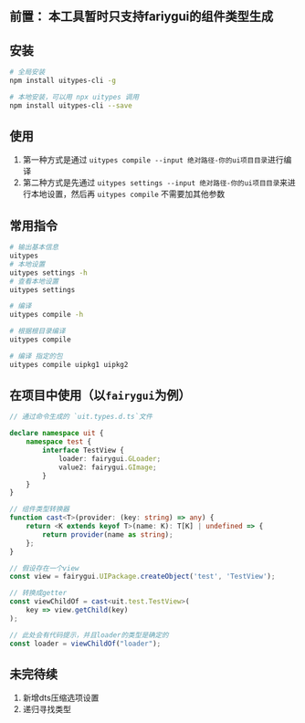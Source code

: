 #

## 前置： 本工具暂时只支持fariygui的组件类型生成

## 安装

```bash
# 全局安装
npm install uitypes-cli -g

# 本地安装，可以用 npx uitypes 调用
npm install uitypes-cli --save
```

## 使用

1. 第一种方式是通过 `uitypes compile --input 绝对路径-你的ui项目目录`进行编译
2. 第二种方式是先通过 `uitypes settings --input 绝对路径-你的ui项目目录`来进行本地设置，然后再 `uitypes compile` 不需要加其他参数

## 常用指令

```bash
# 输出基本信息
uitypes
# 本地设置
uitypes settings -h
# 查看本地设置
uitypes settings

# 编译
uitypes compile -h

# 根据根目录编译
uitypes compile

# 编译 指定的包
uitypes compile uipkg1 uipkg2
```

## 在项目中使用（以`fairygui`为例）

```ts
// 通过命令生成的 `uit.types.d.ts`文件

declare namespace uit {
    namespace test {
        interface TestView {
            loader: fairygui.GLoader;
            value2: fairygui.GImage;
        }
    }
}
```

```ts
// 组件类型转换器
function cast<T>(provider: (key: string) => any) {
    return <K extends keyof T>(name: K): T[K] | undefined => {
        return provider(name as string);
    };
}

```

```ts
// 假设存在一个view
const view = fairygui.UIPackage.createObject('test', 'TestView');

// 转换成getter
const viewChildOf = cast<uit.test.TestView>(
    key => view.getChild(key)
);

// 此处会有代码提示，并且loader的类型是确定的
const loader = viewChildOf("loader");
```

## 未完待续

1. 新增dts压缩选项设置
2. 递归寻找类型
